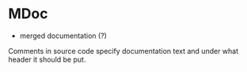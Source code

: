 # MDoc
- merged documentation (?)

Comments in source code specify documentation text and under what header it should be put.